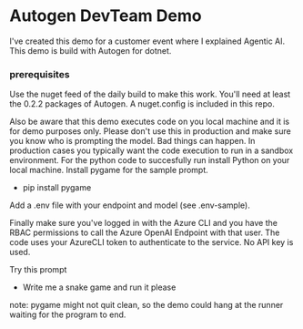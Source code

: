# Autogen DevTeam Demo

I've created this demo for a customer event where I explained Agentic AI.
This demo is build with Autogen for dotnet.

### prerequisites
Use the nuget feed of the daily build to make this work. You'll need at least the 0.2.2 packages of Autogen.
A nuget.config is included in this repo.

Also be aware that this demo executes code on you local machine and it is for demo purposes only. Please don't use this in production and make sure you know who is prompting the model. Bad things can happen. In production cases you typically want the code execution to run in a sandbox environment. 
For the python code to succesfully run install Python on your local machine. Install pygame for the sample prompt.
- pip install pygame

Add a .env file with your endpoint and model (see .env-sample).

Finally make sure you've logged in with the Azure CLI and you have the RBAC permissions to call the Azure OpenAI Endpoint with that user. The code uses your AzureCLI token to authenticate to the service. No API key is used.

Try this prompt
- Write me a snake game and run it please


note: pygame might not quit clean, so the demo could hang at the runner waiting for the program to end.
